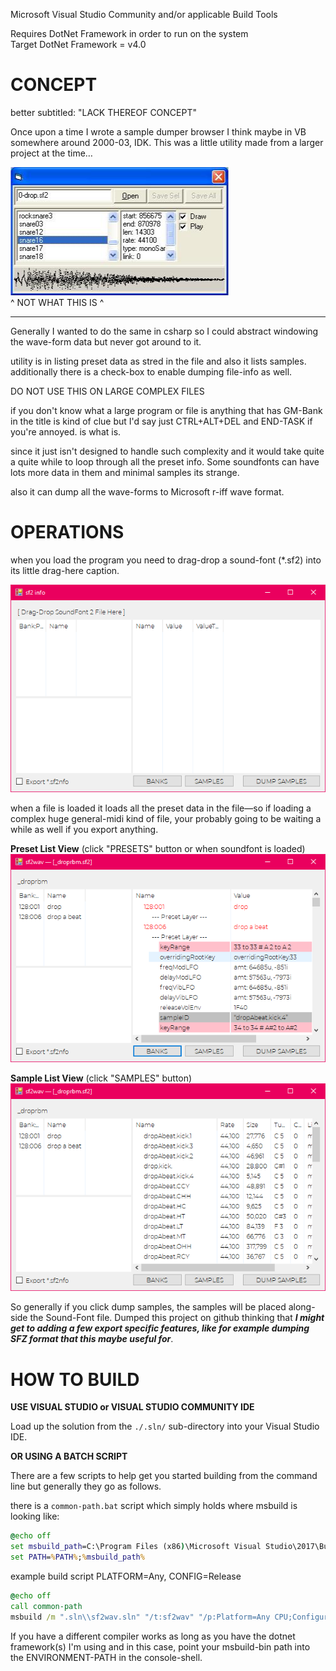

Microsoft Visual Studio Community and/or applicable Build Tools  

Requires DotNet Framework in order to run on the system  
Target DotNet Framework = v4.0


CONCEPT
============

better subtitled: "LACK THEREOF CONCEPT"

Once upon a time I wrote a sample dumper browser I think maybe in VB somewhere around 2000-03, IDK.  This was a little utility made from a larger project at the time…

![](./.doc/old.png)  
^ NOT WHAT THIS IS ^

----

Generally I wanted to do the same in csharp so I could abstract windowing the wave-form data but never got around to it.

utility is in listing preset data as stred in the file and also it lists samples.  
additionally there is a check-box to enable dumping file-info as well.

DO NOT USE THIS ON LARGE COMPLEX FILES

if you don't know what a large program or file is anything that has GM-Bank in the title is kind of clue but I'd say just CTRL+ALT+DEL and END-TASK if you're annoyed.  is what is.

since it just isn't designed to handle such complexity and it would take quite a quite while to loop through all the preset info.  Some soundfonts can have lots more data in them and minimal samples its strange.

also it can dump all the wave-forms to Microsoft r-iff wave format.  

OPERATIONS
===================

when you load the program you need to drag-drop a sound-font (*.sf2) into its little drag-here caption.

![](./.doc/empty.png)

when a file is loaded it loads all the preset data in the file—so if loading a complex huge general-midi kind of file, your probably going to be waiting a while as well if you export anything.  

**Preset List View** (click "PRESETS" button or when soundfont is loaded)  
![](./.doc/pbag.png)  

**Sample List View** (click "SAMPLES" button)
![](./.doc/smpl.png)

So generally if you click dump samples, the samples will be placed along-side the Sound-Font file.  Dumped this project on github thinking that ***I might get to adding a few export specific features, like for example dumping SFZ format that this maybe useful for***.

HOW TO BUILD
===================

**USE VISUAL STUDIO or VISUAL STUDIO COMMUNITY IDE**

Load up the solution from the `./.sln/` sub-directory into your Visual Studio IDE.

**OR USING A BATCH SCRIPT**

There are a few scripts to help get you started building from the command line but generally they go as follows.

there is a `common-path.bat` script which simply holds where msbuild is looking like:
```cmd
@echo off
set msbuild_path=C:\Program Files (x86)\Microsoft Visual Studio\2017\BuildTools\MSBuild\15.0\Bin
set PATH=%PATH%;%msbuild_path%
```

example build script PLATFORM=Any, CONFIG=Release

```cmd
@echo off
call common-path
msbuild /m ".sln\\sf2wav.sln" "/t:sf2wav" "/p:Platform=Any CPU;Configuration=Release"
```
If you have a different compiler works as long as you have the dotnet framework(s) I'm using and
in this case, point your msbuild-bin path into the ENVIRONMENT-PATH in the console-shell.



